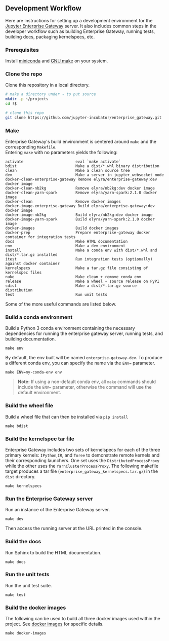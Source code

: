 ## Development Workflow

Here are instructions for setting up a development environment for the [Jupyter Enterprise Gateway](https://github.com/jupyter-incubator/enterprise_gateway) 
server. It also includes common steps in the developer workflow such as building Enterprise Gateway, 
running tests, building docs, packaging kernelspecs, etc.

### Prerequisites

Install [miniconda](https://conda.io/miniconda.html) and [GNU make](https://www.gnu.org/software/make/) on your system.

### Clone the repo

Clone this repository in a local directory.

```bash
# make a directory under ~ to put source
mkdir -p ~/projects
cd !$

# clone this repo
git clone https://github.com/jupyter-incubator/enterprise_gateway.git
```
### Make

Enterprise Gateway's build environment is centered around `make` and the corresponding `Makefile`.  
Entering `make` with no parameters yields the following:

```
activate                       eval `make activate`
bdist                          Make a dist/*.whl binary distribution
clean                          Make a clean source tree
dev                            Make a server in jupyter_websocket mode
docker-clean-enterprise-gateway Remove elyra/enterprise-gateway:dev docker image
docker-clean-nb2kg             Remove elyra/nb2kg:dev docker image
docker-clean-yarn-spark        Remove elyra/yarn-spark:2.1.0 docker image
docker-clean                   Remove docker images
docker-image-enterprise-gateway Build elyra/enterprise-gateway:dev docker image
docker-image-nb2kg             Build elyra/nb2kg:dev docker image 
docker-image-yarn-spark        Build elyra/yarn-spark:2.1.0 docker image
docker-images                  Build docker images
docker-prep                    Prepare enterprise-gateway docker container for integration tests
docs                           Make HTML documentation
env                            Make a dev environment
install                        Make a conda env with dist/*.whl and dist/*.tar.gz installed
itest                          Run integration tests (optionally) against docker container
kernelspecs                    Make a tar.gz file consisting of kernelspec files
nuke                           Make clean + remove conda env
release                        Make a wheel + source release on PyPI
sdist                          Make a dist/*.tar.gz source distribution
test                           Run unit tests
```
Some of the more useful commands are listed below.

### Build a conda environment

Build a Python 3 conda environment containing the necessary dependencies for
running the enterprise gateway server, running tests, and building documentation.

```
make env
```

By default, the env built will be named `enterprise-gateway-dev`.  To produce a different conda env, 
you can specify the name via the `ENV=` parameter. 

```
make ENV=my-conda-env env
```

>**Note:** If using a non-default conda env, all `make` commands should include the `ENV=` parameter, 
otherwise the command will use the default environment.

### Build the wheel file

Build a wheel file that can then be installed via `pip install`

```
make bdist
```

### Build the kernelspec tar file

Enterprise Gateway includes two sets of kernelspecs for each of the three primary kernels: `IPython`,`IR`, 
and `Toree` to demonstrate remote kernels and their corresponding launchers.  One set uses the 
`DistributedProcessProxy` while the other uses  the `YarnClusterProcessProxy`. The following makefile 
target produces a tar file (`enterprise_gateway_kernelspecs.tar.gz`) in the `dist` directory.

```
make kernelspecs
```

### Run the Enterprise Gateway server

Run an instance of the Enterprise Gateway server.

```
make dev
```

Then access the running server at the URL printed in the console.

### Build the docs

Run Sphinx to build the HTML documentation.

```
make docs
```

### Run the unit tests

Run the unit test suite.

```
make test
```

### Build the docker images

The following can be used to build all three docker images used within the project.  See 
[docker images](docker.html) for specific details.

```
make docker-images
```